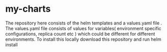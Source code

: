 # my-charts
The repository here consists of the helm templates and a values.yaml file .
The values.yaml file consists of values for variables( environment specific configurations, replica count etc ) which could be different for different environments.
To install this locally download this repository and run helm install



